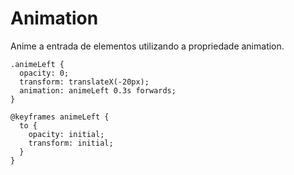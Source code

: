 # Animation

Anime a entrada de elementos utilizando a propriedade animation.

```
.animeLeft {
  opacity: 0;
  transform: translateX(-20px);
  animation: animeLeft 0.3s forwards;
}

@keyframes animeLeft {
  to {
    opacity: initial;
    transform: initial;
  }
}
```
